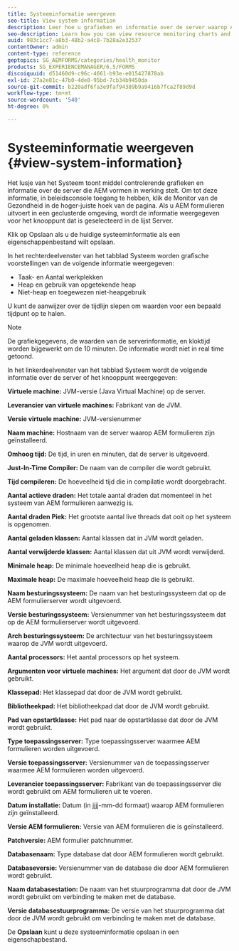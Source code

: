 ```yaml
---
title: Systeeminformatie weergeven
seo-title: View system information
description: Leer hoe u grafieken en informatie over de server waarop AEM formulieren worden uitgevoerd, kunt bekijken.
seo-description: Learn how you can view resource monitoring charts and information about the server that is running AEM forms.
uuid: 983c1cc7-a8b3-48b2-a4c8-7b28a2e32537
contentOwner: admin
content-type: reference
geptopics: SG_AEMFORMS/categories/health_monitor
products: SG_EXPERIENCEMANAGER/6.5/FORMS
discoiquuid: d51460d9-c96c-4661-b93e-e015427878ab
exl-id: 27a2e81c-47b0-4de8-95bd-7cb34b9450da
source-git-commit: b220adf6fa3e9faf94389b9a9416b7fca2f89d9d
workflow-type: tm+mt
source-wordcount: '540'
ht-degree: 0%

---
```


# Systeeminformatie weergeven {#view-system-information}

Het lusje van het Systeem toont middel controlerende grafieken en informatie over de server die AEM vormen in werking stelt. Om tot deze informatie, in beleidsconsole toegang te hebben, klik de Monitor van de Gezondheid in de hoger-juiste hoek van de pagina. Als u AEM formulieren uitvoert in een geclusterde omgeving, wordt de informatie weergegeven voor het knooppunt dat is geselecteerd in de lijst Server.

Klik op Opslaan als u de huidige systeeminformatie als een eigenschappenbestand wilt opslaan.

In het rechterdeelvenster van het tabblad Systeem worden grafische voorstellingen van de volgende informatie weergegeven:

* Taak- en Aantal werkplekken
* Heap en gebruik van opgetekende heap
* Niet-heap en toegewezen niet-heapgebruik

U kunt de aanwijzer over de tijdlijn slepen om waarden voor een bepaald tijdpunt op te halen.

>[!NOTE]
>
>De grafiekgegevens, de waarden van de serverinformatie, en kloktijd worden bijgewerkt om de 10 minuten. De informatie wordt niet in real time getoond.

In het linkerdeelvenster van het tabblad Systeem wordt de volgende informatie over de server of het knooppunt weergegeven:

**Virtuele machine:** JVM-versie (Java Virtual Machine) op de server.

**Leverancier van virtuele machines:** Fabrikant van de JVM.

**Versie virtuele machine:** JVM-versienummer

**Naam machine:** Hostnaam van de server waarop AEM formulieren zijn geïnstalleerd.

**Omhoog tijd:** De tijd, in uren en minuten, dat de server is uitgevoerd.

**Just-In-Time Compiler:** De naam van de compiler die wordt gebruikt.

**Tijd compileren:** De hoeveelheid tijd die in compilatie wordt doorgebracht.

**Aantal actieve draden:** Het totale aantal draden dat momenteel in het systeem van AEM formulieren aanwezig is.

**Aantal draden Piek:** Het grootste aantal live threads dat ooit op het systeem is opgenomen.

**Aantal geladen klassen:** Aantal klassen dat in JVM wordt geladen.

**Aantal verwijderde klassen:** Aantal klassen dat uit JVM wordt verwijderd.

**Minimale heap:** De minimale hoeveelheid heap die is gebruikt.

**Maximale heap:** De maximale hoeveelheid heap die is gebruikt.

**Naam besturingssysteem:** De naam van het besturingssysteem dat op de AEM formulierserver wordt uitgevoerd.

**Versie besturingssysteem:** Versienummer van het besturingssysteem dat op de AEM formulierserver wordt uitgevoerd.

**Arch besturingssysteem:** De architectuur van het besturingssysteem waarop de JVM wordt uitgevoerd.

**Aantal processors:** Het aantal processors op het systeem.

**Argumenten voor virtuele machines:** Het argument dat door de JVM wordt gebruikt.

**Klassepad:** Het klassepad dat door de JVM wordt gebruikt.

**Bibliotheekpad:** Het bibliotheekpad dat door de JVM wordt gebruikt.

**Pad van opstartklasse:** Het pad naar de opstartklasse dat door de JVM wordt gebruikt.

**Type toepassingsserver:** Type toepassingsserver waarmee AEM formulieren worden uitgevoerd.

**Versie toepassingsserver:** Versienummer van de toepassingsserver waarmee AEM formulieren worden uitgevoerd.

**Leverancier toepassingsserver:** Fabrikant van de toepassingsserver die wordt gebruikt om AEM formulieren uit te voeren.

**Datum installatie:** Datum (in jjjj-mm-dd formaat) waarop AEM formulieren zijn geïnstalleerd.

**Versie AEM formulieren:** Versie van AEM formulieren die is geïnstalleerd.

**Patchversie:** AEM formulier patchnummer.

**Databasenaam:** Type database dat door AEM formulieren wordt gebruikt.

**Databaseversie:** Versienummer van de database die door AEM formulieren wordt gebruikt.

**Naam databasestation:** De naam van het stuurprogramma dat door de JVM wordt gebruikt om verbinding te maken met de database.

**Versie databasestuurprogramma:** De versie van het stuurprogramma dat door de JVM wordt gebruikt om verbinding te maken met de database.

De **Opslaan** kunt u deze systeeminformatie opslaan in een eigenschapbestand.
